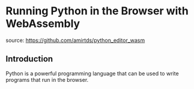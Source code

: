 # Running Python in the Browser with WebAssembly

source: https://github.com/amirtds/python_editor_wasm

## Introduction

Python is a powerful programming language that can be used to write programs that run in the browser.

